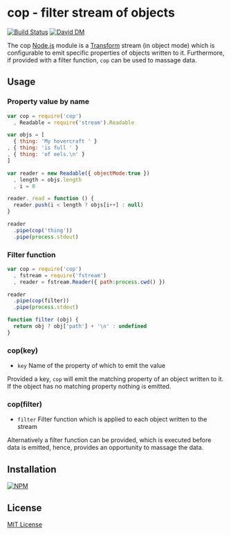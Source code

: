 # cop - filter stream of objects

[![Build Status](https://secure.travis-ci.org/michaelnisi/cop.png)](http://travis-ci.org/michaelnisi/cop) [![David DM](https://david-dm.org/michaelnisi/cop.png)](http://david-dm.org/michaelnisi/cop)

The cop [Node.js](http://nodejs.org/) module is a [Transform](http://nodejs.org/api/stream.html#stream_class_stream_transform) stream (in object mode) which is configurable to emit specific properties of objects written to it. Furthermore, if provided with a filter function, `cop` can be used to massage data. 

## Usage

### Property value by name
```js    
var cop = require('cop')
  , Readable = require('stream').Readable

var objs = [
  { thing: 'My hovercraft ' }
, { thing: 'is full ' }
, { thing: 'of eels.\n' }
]

var reader = new Readable({ objectMode:true })
  , length = objs.length
  , i = 0

reader._read = function () {
  reader.push(i < length ? objs[i++] : null)
}

reader
  .pipe(cop('thing'))
  .pipe(process.stdout)
```
### Filter function
```js  
var cop = require('cop')
  , fstream = require('fstream')
  , reader = fstream.Reader({ path:process.cwd() })

reader
  .pipe(cop(filter))
  .pipe(process.stdout)

function filter (obj) {
  return obj ? obj['path'] + '\n' : undefined
}
```
### cop(key)

- `key` Name of the property of which to emit the value

Provided a key, `cop` will emit the matching property of an object written to it. If the object has no matching property nothing is emitted.

### cop(filter)

- `filter` Filter function which is applied to each object written to the stream 

Alternatively a filter function can be provided, which is executed before data is emitted, hence, provides an opportunity to massage the data. 

## Installation

[![NPM](https://nodei.co/npm/cop.png)](https://npmjs.org/package/cop)

## License

[MIT License](https://raw.github.com/michaelnisi/cop/master/LICENSE)
